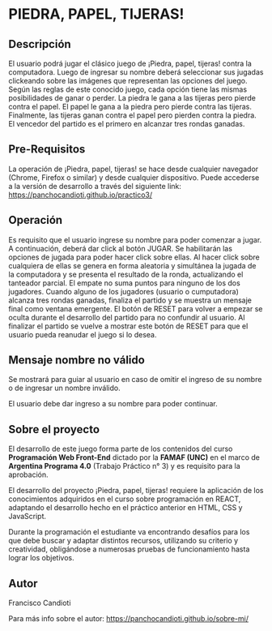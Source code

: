 # PIEDRA, PAPEL, TIJERAS!

## Descripción

El usuario podrá jugar el clásico juego de ¡Piedra, papel, tijeras! contra la computadora. Luego de ingresar su nombre deberá seleccionar sus jugadas clickeando sobre las imágenes que representan las opciones del juego. Según las reglas de este conocido juego, cada opción tiene las mismas posibilidades de ganar o perder. La piedra le gana a las tijeras pero pierde contra el papel. El papel le gana a la piedra pero pierde contra las tijeras. Finalmente, las tijeras ganan contra el papel pero pierden contra la piedra. El vencedor del partido es el primero en alcanzar tres rondas ganadas.

## Pre-Requisitos

La operación de ¡Piedra, papel, tijeras! se hace desde cualquier navegador (Chrome, Firefox o similar) y desde cualquier dispositivo. Puede accederse a la versión de desarrollo a través del siguiente link: https://panchocandioti.github.io/practico3/

## Operación

Es requisito que el usuario ingrese su nombre para poder comenzar a jugar. A continuación, deberá dar click al botón JUGAR. Se habilitarán las opciones de jugada para poder hacer click sobre ellas. Al hacer click sobre cualquiera de ellas se genera en forma aleatoria y simultánea la jugada de la computadora y se presenta el resultado de la ronda, actualizando el tanteador parcial. El empate no suma puntos para ninguno de los dos jugadores. Cuando alguno de los jugadores (usuario o cumputadora) alcanza tres rondas ganadas, finaliza el partido y se muestra un mensaje final como ventana emergente. El botón de RESET para volver a empezar se oculta durante el desarrollo del partido para no confundir al usuario. Al finalizar el partido se vuelve a mostrar este botón de RESET para que el usuario pueda reanudar el juego si lo desea.

## Mensaje nombre no válido

Se mostrará para guiar al usuario en caso de omitir el ingreso de su nombre o de ingresar un nombre inválido. 

El usuario debe dar ingreso a su nombre para poder continuar.

## Sobre el proyecto

El desarrollo de este juego forma parte de los contenidos del curso **Programación Web Front-End** dictado por la **FAMAF (UNC)** en el marco de **Argentina Programa 4.0** (Trabajo Práctico n° 3) y es requisito para la aprobación.

El desarrollo del proyecto ¡Piedra, papel, tijeras! requiere la aplicación de los conocimientos adquiridos en el curso sobre programación en REACT, adaptando el desarrollo hecho en el práctico anterior en HTML, CSS y JavaScript.

Durante la programación el estudiante va encontrando desafíos para los que debe buscar y adaptar distintos recursos, utilizando su criterio y creatividad, obligándose a numerosas pruebas de funcionamiento hasta lograr los objetivos.

## Autor

Francisco Candioti

Para más info sobre el autor: https://panchocandioti.github.io/sobre-mi/
